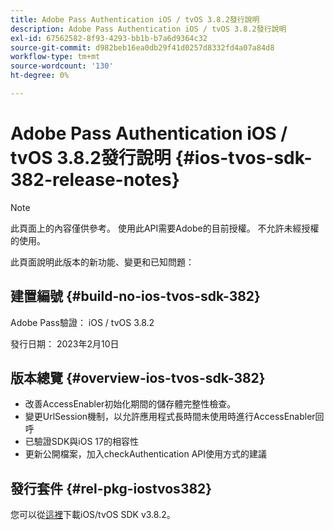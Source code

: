 ```yaml
---
title: Adobe Pass Authentication iOS / tvOS 3.8.2發行說明
description: Adobe Pass Authentication iOS / tvOS 3.8.2發行說明
exl-id: 67562582-8f93-4293-bb1b-b7a6d9364c32
source-git-commit: d982beb16ea0db29f41d0257d8332fd4a07a84d8
workflow-type: tm+mt
source-wordcount: '130'
ht-degree: 0%

---
```


# Adobe Pass Authentication iOS / tvOS 3.8.2發行說明 {#ios-tvos-sdk-382-release-notes}

>[!NOTE]
>
>此頁面上的內容僅供參考。 使用此API需要Adobe的目前授權。 不允許未經授權的使用。

此頁面說明此版本的新功能、變更和已知問題：

## 建置編號 {#build-no-ios-tvos-sdk-382}

Adobe Pass驗證： iOS / tvOS 3.8.2

發行日期： 2023年2月10日



## 版本總覽 {#overview-ios-tvos-sdk-382}

* 改善AccessEnabler初始化期間的儲存體完整性檢查。
* 變更UrlSession機制，以允許應用程式長時間未使用時進行AccessEnabler回呼
* 已驗證SDK與iOS 17的相容性
* 更新公開檔案，加入checkAuthentication API使用方式的建議


## 發行套件 {#rel-pkg-iostvos382}

您可以從[這裡](https://tve.zendesk.com/hc/en-us/articles/204963209-iOS-tvOS-Native-AccessEnabler-Library)下載iOS/tvOS SDK v3.8.2。
